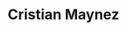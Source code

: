 ---
title: Cristian Maynez
headshot: images/uploads/Cristian_Maynez.jpg
role: Graphics
year: Junior
major: Graphic Design
lead: false
---